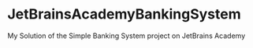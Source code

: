 # JetBrainsAcademyBankingSystem

My Solution of the Simple Banking System project on JetBrains Academy
